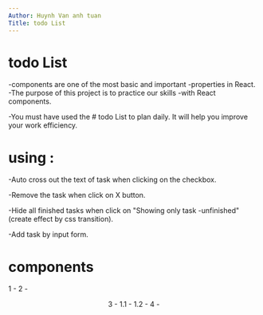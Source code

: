 ```yaml
---
Author: Huynh Van anh tuan
Title: todo List
---
```

# todo List
-components are one of the most basic and important -properties in React.
-The purpose of this project is to practice our skills -with React components.

-You must have used the # todo List to plan daily. It will help you improve your work efficiency.

# using :
-Auto cross out the text of task when clicking on the checkbox.

-Remove the task when click on X button.

-Hide all finished tasks when click on "Showing only task -unfinished" (create effect by css transition).

-Add task by input form.
# components 
1 - <container />
  2 - <header />
  3 - <ListTask />
    1.1 - <Task />
    1.2 - <Filter />
  4 - <Form />
